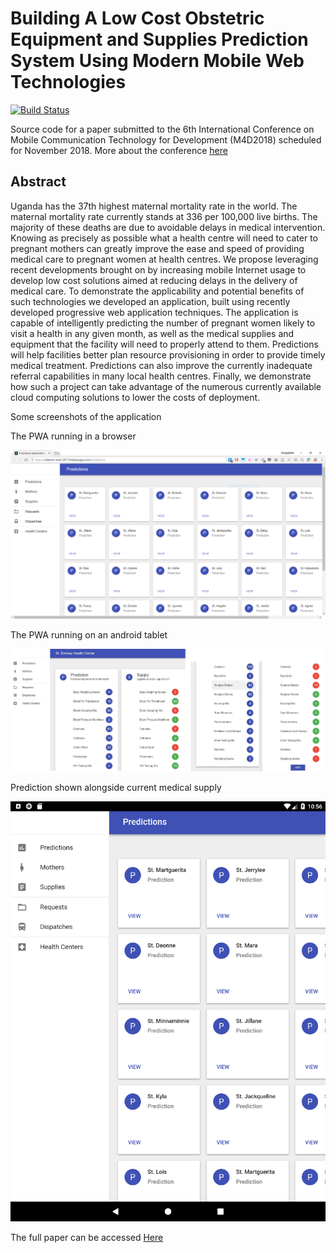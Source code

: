 # Building A Low Cost Obstetric Equipment and Supplies Prediction System Using Modern Mobile Web Technologies

[![Build Status](https://travis-ci.com/mungujn/modern-web-technologies.svg?branch=master)](https://travis-ci.com/mungujn/modern-web-technologies)

Source code for a paper submitted to the 6th International Conference on Mobile Communication Technology for Development (M4D2018) scheduled for November 2018. More about the conference [here](https://events.mak.ac.ug/events/6th-international-conference-mobile-communication-technology-development-m4d2018 'M4D2018')

## Abstract

Uganda has the 37th highest maternal mortality rate in the world. The maternal mortality rate currently stands at 336 per 100,000 live births. The majority of these deaths are due to avoidable delays in medical intervention. Knowing as precisely as possible what a health centre will need to cater to pregnant mothers can greatly improve the ease and speed of providing medical care to pregnant women at health centres. We propose leveraging recent developments brought on by increasing mobile Internet usage to develop low cost solutions aimed at reducing delays in the delivery of medical care. To demonstrate the applicability and potential benefits of such technologies we developed an application, built using recently developed progressive web application techniques. The application is capable of intelligently predicting the number of pregnant women likely to visit a health in any given month, as well as the medical supplies and equipment that the facility will need to properly attend to them. Predictions will help facilities better plan resource provisioning in order to provide timely medical treatment. Predictions can also improve the currently inadequate referral capabilities in many local health centres. Finally, we demonstrate how such a project can take advantage of the numerous currently available cloud computing solutions to lower the costs of deployment.

Some screenshots of the application

The PWA running in a browser

![The PWA running in a browser](https://github.com/mungujn/modern-web-technologies/raw/master/images/pwa_in_browser.png 'The PWA running in a browser')

The PWA running on an android tablet

![The PWA running on an android tablet](https://github.com/mungujn/modern-web-technologies/raw/master/images/predictions.png 'The PWA running on an android tablet')

Prediction shown alongside current medical supply

![Prediction shown alongside current medical supply ](https://github.com/mungujn/modern-web-technologies/raw/master/images/pwa_in_tablet.png 'Prediction shown alongside current medical supply ')

The full paper can be accessed [Here](https://github.com/mungujn/modern-web-technologies/raw/master/M4D_2018_paper_11_Health_Logistics_Predictions.pdf 'M4D2018 paper for this repository')
